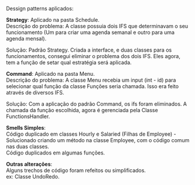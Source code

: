 Dessign patterns aplicados:

**Strategy**: Aplicado na pasta Schedule.  
Descrição  do problema: A classe possuia dois IFS que determinavam o seu funcionamento (Um para criar uma agenda semanal e outro para uma agenda mensal).  

Solução: Padrão Strategy. Criada a interface, e duas classes para os funcionamentos, consegui eliminar o problema dos dois IFS. Eles agora, tem a função de setar qual estratégia será aplicada.  

**Command**: Aplicado na pasta Menu.  
Descrição  do problema: A classe Menu recebia um input (int - id) para selecionar qual função da classe Funções seria chamada. Isso era feito através de diversos IFS.  

Solução: Com a aplicação do padrão Command, os ifs foram eliminados. A chamada da função escolhida, agora é gerenciada pela Classe FunctionsHandler.  

**Smells Simples**:  
Código duplicado em classes Hourly e Salaried (Filhas de Employee) - Solucionado criando um método na classe Employee, com o código comum nas duas classes.  
Código duplicados em algumas funções.  

**Outras alterações**:  
Alguns trechos de código foram refeitos ou simplificados.  
ex: Classe UndoRedo.  
